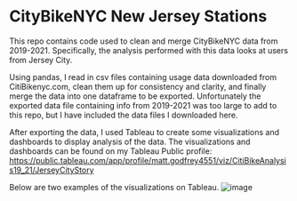 # CityBikeNYC New Jersey Stations
This repo contains code used to clean and merge CityBikeNYC data from 2019-2021. Specifically, the analysis performed with this data looks at users from Jersey City. 

Using pandas, I read in csv files containing usage data downloaded from CitiBikenyc.com, clean them up for consistency and clarity, and finally merge the data into one dataframe to be exported. Unfortunately the exported data file containing info from 2019-2021 was too large to add to this repo, but I have included the data files I downloaded here.

After exporting the data, I used Tableau to create some visualizations and dashboards to display analysis of the data. The visualizations and dashboards can be found on my Tableau Public profile: https://public.tableau.com/app/profile/matt.godfrey4551/viz/CitiBikeAnalysis19_21/JerseyCityStory

Below are two examples of the visualizations on Tableau.
![image](https://user-images.githubusercontent.com/87830922/167731737-cd446386-8cdc-4adc-8158-6f0e36efab35.png)

